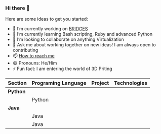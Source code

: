 ### Hi there 👋


<!--**ColbySawyer7/ColbySawyer7** is a ✨ _special_ ✨ repository because its `README.md` (this file) appears on your GitHub profile. -->

Here are some ideas to get you started:

- 🔭 I’m currently working on [BRIDGES](https://cpopoviciu.github.io/BRIDGES/)
- 🌱 I’m currently learning Bash scripting, Ruby and advanced Python
- 👯 I’m looking to collaborate on anything Virtualization 
- 💬 Ask me about working together on new ideas! I am always open to contributing
- 📫 [How to reach me](https://colbysawyer7.github.io/)
- 😄 Pronouns: He/Him
- ⚡ Fun fact: I am entering the world of 3D Priting


| Section                   | Programing Language       | Project                   | Technologies 
| ------------------------- | ------------------------- | ------------------------- | -------------------------
| **Python** |  |  | 
| | Python | | 
| **Java** | | |
| | Java |  | 
| | Java | | 
<!--
| **Clojure** | | | 
| | Clojure | [Sample Web App in Clojure](https://github.com/jzinedine/cp-infra/tree/master/src/cp_infra) | Clojure, Pedestal, Web Services
| **Rust** | | | 
| | Rust/Problem Solving | [Hanoi Problem in Rust with invariant cheks](https://github.com/jzinedine/rust_playground) | Rust
-->
